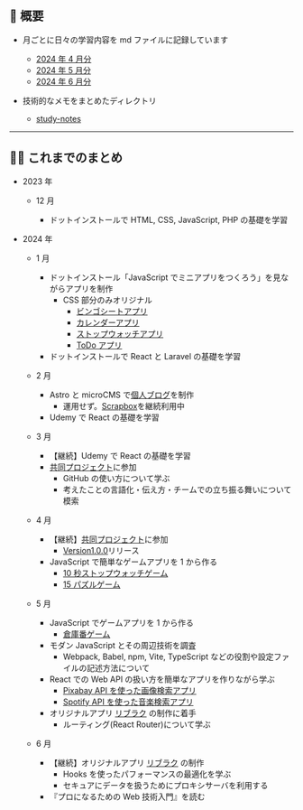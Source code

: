 ## 🐌 概要

- 月ごとに日々の学習内容を md ファイルに記録しています

  - [2024 年 4 月分](https://github.com/kagomen/activities-log/blob/main/2024-04.md)
  - [2024 年 5 月分](https://github.com/kagomen/activities-log/blob/main/2024-05.md)
  - [2024 年 6 月分](https://github.com/kagomen/activities-log/blob/main/2024-06.md)

- 技術的なメモをまとめたディレクトリ
  - [study-notes](https://github.com/kagomen/study-log/tree/main/study-notes)

---

## 🏃‍♀️ これまでのまとめ

- 2023 年

  - 12 月

    - ドットインストールで HTML, CSS, JavaScript, PHP の基礎を学習

- 2024 年

  - 1 月

    - ドットインストール「JavaScript でミニアプリをつくろう」を見ながらアプリを制作
      - CSS 部分のみオリジナル
        - [ビンゴシートアプリ](https://kagomen.github.io/BingoSheet/)
        - [カレンダーアプリ](https://kagomen.github.io/Calendar/)
        - [ストップウォッチアプリ](https://kagomen.github.io/Stopwatch/)
        - [ToDo アプリ](https://kagomen.github.io/TodoApp-js/)
    - ドットインストールで React と Laravel の基礎を学習

  - 2 月

    - Astro と microCMS で[個人ブログ](https://kagome.pages.dev/)を制作
      - 運用せず。[Scrapbox](https://scrapbox.io/kagomen/)を継続利用中
    - Udemy で React の基礎を学習

  - 3 月

    - 【継続】Udemy で React の基礎を学習
    - [共同プロジェクト](https://github.com/kagomen/first-contributions-ja.github.io)に参加
      - GitHub の使い方について学ぶ
      - 考えたことの言語化・伝え方・チームでの立ち振る舞いについて模索

  - 4 月

    - 【継続】[共同プロジェクト](https://github.com/kagomen/first-contributions-ja.github.io)に参加
      - [Version1.0.0](https://github.com/first-contributions-ja/first-contributions-ja.github.io/releases/tag/v1.0.0)リリース
    - JavaScript で簡単なゲームアプリを 1 から作る
      - [10 秒ストップウォッチゲーム](https://kagomen.github.io/10second-game/)
      - [15 パズルゲーム](https://kagomen.github.io/15puzzle/)

  - 5 月

    - JavaScript でゲームアプリを 1 から作る
      - [倉庫番ゲーム](https://kagomen.github.io/sokoban/)
    - モダン JavaScript とその周辺技術を調査
      - Webpack, Babel, npm, Vite, TypeScript などの役割や設定ファイルの記述方法について
    - React での Web API の扱い方を簡単なアプリを作りながら学ぶ
      - [Pixabay API を使った画像検索アプリ](https://pixabay-api-app.pages.dev/)
      - [Spotify API を使った音楽検索アプリ](https://spotify-api-app.pages.dev/)
    - オリジナルアプリ [リブラク](https://libraku.pages.dev/) の制作に着手
      - ルーティング(React Router)について学ぶ

  - 6 月

    - 【継続】オリジナルアプリ [リブラク](https://libraku.pages.dev/) の制作
      - Hooks を使ったパフォーマンスの最適化を学ぶ
      - セキュアにデータを扱うためにプロキシサーバを利用する
    - 『プロになるための Web 技術入門』を読む
